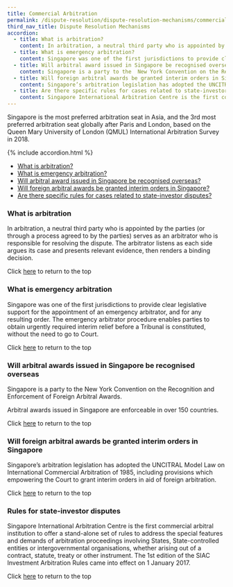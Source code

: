 ```yaml
---
title: Commercial Arbitration
permalink: /dispute-resolution/dispute-resolution-mechanisms/commercial-arbitration/
third_nav_title: Dispute Resolution Mechanisms
accordion:
  - title: What is arbitration?
    content: In arbitration, a neutral third party who is appointed by the parties (or through a process agreed to by the parties) serves as an arbitrator who is responsible for              resolving the dispute. The arbitrator listens as each side argues its case and presents relevant evidence, then renders a binding decision.
  - title: What is emergency arbitration?
    content: Singapore was one of the first jurisdictions to provide clear legislative support for the appointment of an emergency arbitrator, and for any resulting order. The    emergency arbitrator procedure enables parties to obtain urgently required interim relief before a Tribunal is constituted, without the need to go to Court.
  - title: Will arbitral award issued in Singapore be recognised overseas?
    content: Singapore is a party to the  New York Convention on the Recognition and Enforcement of Foreign Arbitral Awards.<br> Arbitral awards issued in Singapore are enforceable in over 150 countries.
  - title: Will foreign arbitral awards be granted interim orders in Singapore?
    content: Singapore’s arbitration legislation has adopted the UNCITRAL Model Law on International Commercial Arbitration of 1985, including provisions which empowering the Court to grant interim orders in aid of foreign arbitration.
  - title: Are there specific rules for cases related to state-investor disputes?
    content: Singapore International Arbitration Centre is the first commercial arbitral institution to offer a stand-alone set of rules to address the special features and demands of arbitration proceedings involving States, State-controlled entities or intergovernmental organisations, whether arising out of a contract, statute, treaty or other instrument. The 1st edition of the SIAC Investment Arbitration Rules came into effect on 1 January 2017.
---
```

Singapore is the most preferred arbitration seat in Asia, and the 3rd most preferred arbitration seat globally after Paris and London, based on the Queen Mary University of London (QMUL) International Arbitration Survey in 2018.

{% include accordion.html %}

- [What is arbitration?](#what-is-arbitration)
- [What is emergency arbitration?](#what-is-emergency-arbitration)
- [Will arbitral award issued in Singapore be recognised overseas?](#arbitration-recognition)
- [Will foreign arbitral awards be granted interim orders in Singapore?](#arbitration-interim-measures)
- [Are there specific rules for cases related to state-investor disputes?](#rule-state-investor-disputes)


### <a name="what-is-arbitration"></a> What is arbitration

In arbitration, a neutral third party who is appointed by the parties (or through a process agreed to by the parties) serves as an arbitrator who is responsible for resolving the dispute. The arbitrator listens as each side argues its case and presents relevant evidence, then renders a binding decision.


Click [here](*TOP) to return to the top


### <a name="what-is-emergency-arbitration"></a> What is emergency arbitration

Singapore was one of the first jurisdictions to provide clear legislative support for the appointment of an emergency arbitrator, and for any resulting order. The emergency arbitrator procedure enables parties to obtain urgently required interim relief before a Tribunal is constituted, without the need to go to Court.


Click [here](*TOP) to return to the top


### <a name="arbitration-recognition"></a> Will arbitral awards issued in Singapore be recognised overseas

Singapore is a party to the  New York Convention on the Recognition and Enforcement of Foreign Arbitral Awards.

Arbitral awards issued in Singapore are enforceable in over 150 countries.


Click [here](*TOP) to return to the top


### <a name="arbitration-interim-measures"></a> Will foreign arbitral awards be granted interim orders in Singapore

Singapore’s arbitration legislation has adopted the UNCITRAL Model Law on International Commercial Arbitration of 1985, including provisions which empowering the Court to grant interim orders in aid of foreign arbitration.


Click [here](*TOP) to return to the top


### <a name="rule-state-investor-disputes"></a> Rules for state-investor disputes

Singapore International Arbitration Centre is the first commercial arbitral institution to offer a stand-alone set of rules to address the special features and demands of arbitration proceedings involving States, State-controlled entities or intergovernmental organisations, whether arising out of a contract, statute, treaty or other instrument. The 1st edition of the SIAC Investment Arbitration Rules came into effect on 1 January 2017.


Click [here](*TOP) to return to the top
